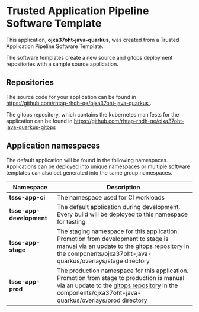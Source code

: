 # Trusted Application Pipeline Software Template

This application, **ojxa37oht-java-quarkus**, was created from a Trusted Application Pipeline Software Template.

The software templates create a new source and gitops deployment repositories with a sample source application. 

## Repositories

The source code for your application can be found in [https://github.com/rhtap-rhdh-qe/ojxa37oht-java-quarkus ](https://github.com/rhtap-rhdh-qe/ojxa37oht-java-quarkus ).
 
The gitops repository, which contains the kubernetes manifests for the application can be found in 
[https://github.com/rhtap-rhdh-qe/ojxa37oht-java-quarkus-gitops ](https://github.com/rhtap-rhdh-qe/ojxa37oht-java-quarkus-gitops ) 

## Application namespaces 

The default application will be found in the following namespaces. Applications can be deployed into unique namespaces or multiple software templates can also bet generated into the same group namespaces.  

|  Namespace   |  Description   |  
| -------- | -------- |
| **tssc-app-ci** | The namespace used for CI workloads |
| **tssc-app-development** | The default application during development. Every build will be deployed to this namespace for testing. |
| **tssc-app-stage** | The staging namespace for this application. Promotion from development to stage is manual via an update to the [gitops repository](https://github.com/rhtap-rhdh-qe/ojxa37oht-java-quarkus-gitops ) in the components/ojxa37oht-java-quarkus/overlays/stage directory |
| **tssc-app-prod** | The production namespace for this application. Promotion from stage to production is manual via an update to the [gitops repository](https://github.com/rhtap-rhdh-qe/ojxa37oht-java-quarkus-gitops ) in the components/ojxa37oht-java-quarkus/overlays/prod directory |